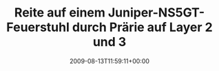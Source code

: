 ---
retweeted: false
source: <a href="http://twitter.com" rel="nofollow">Twitter Web Client</a>
entities:
  hashtags: []
  symbols: []
  user_mentions: []
  urls: []
display_text_range:
- '0'
- '122'
favorite_count: '0'
id_str: '3284849884'
truncated: false
retweet_count: '0'
id: '3284849884'
created_at: Thu Aug 13 11:59:11 +0000 2009
favorited: false
full_text: Reite auf einem Juniper-NS5GT-Feuerstuhl durch Prärie auf Layer 2 und 3.
  Denkt euch einen Squaredance als Soundtrack dazu.
lang: de
tags:
- pesos/twitter
date: '2009-08-13T11:59:11+00:00'
src: https://twitter.com/bascht/status/3284849884
original_url: https://twitter.com/bascht/status/3284849884
type: twitter_tweet
text: Reite auf einem Juniper-NS5GT-Feuerstuhl durch Prärie auf Layer 2 und 3. Denkt
  euch einen Squaredance als Soundtrack dazu.
title: Reite auf einem Juniper-NS5GT-Feuerstuhl durch Prärie auf Layer 2 und 3

---